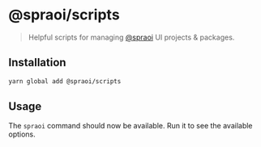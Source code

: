 # @spraoi/scripts

> Helpful scripts for managing [@spraoi](https://github.com/spraoi/) UI projects
> & packages.

## Installation

```bash
yarn global add @spraoi/scripts
```

## Usage

The `spraoi` command should now be available. Run it to see the available
options.
